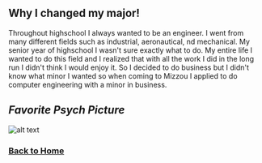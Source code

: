 ## Why I changed my major!
Throughout highschool I always wanted to be an engineer. I went from many different fields such as industrial, aeronautical, nd mechanical.
My senior year of highschool I wasn't sure exactly what to do. My entire life I wanted to do this field and I realized that with all the work I did in the long run I didn't think I would enjoy it.
So I decided to do business but I didn't know what minor I wanted so when coming to Mizzou I applied to do computer engineering with a minor in business. 

## *Favorite Psych Picture*
![alt text](https://www.psych.utoronto.ca/sites/www.psych.utoronto.ca/files/styles/slider_large_img/public/front_carousel/Psychology%20Banner%201%20v2%20%285%29.png?itok=GHAtHZ7S)

### [Back to Home](https://github.com/DMKFB7/Final/blob/master/README.md)
